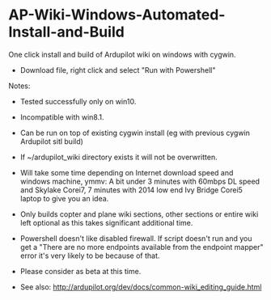# AP-Wiki-Windows-Automated-Install-and-Build

One click install and build of Ardupilot wiki on windows with cygwin.
- Download file, right click and select "Run with Powershell"

Notes:
- Tested successfully only on win10.
- Incompatible with win8.1.
- Can be run on top of existing cygwin install (eg with previous cygwin Ardupilot sitl build) 
- If ~/ardupilot_wiki directory exists it will not be overwritten.
- Will take some time depending on Internet download speed and windows machine, ymmv:  A bit under 3 minutes with 60mbps DL speed and Skylake Corei7, 7 minutes with 2014 low end Ivy Bridge Corei5 laptop to give you an idea.
 - Only builds copter and plane wiki sections, other sections or entire wiki left optional as this takes significant additional time.
 - Powershell doesn't like disabled firewall. If script doesn't run and you get a "There are no more endpoints available from the endpoint mapper" error it's very likely to be because of that.
  
- Please consider as beta at this time.
- See also: http://ardupilot.org/dev/docs/common-wiki_editing_guide.html
  
